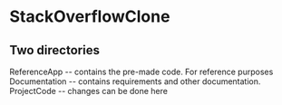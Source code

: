 # StackOverflowClone

Two directories
---------------
ReferenceApp -- contains the pre-made code. For reference purposes
Documentation -- contains requirements and other documentation.
ProjectCode -- changes can be done here



